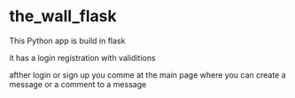 # the_wall_flask

This Python app is build in flask

it has a login registration with validitions

afther login or sign up you comme at the main page where you can create a message or a comment to a message